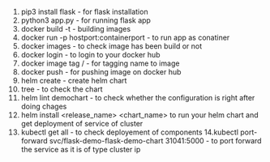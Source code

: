 1. pip3 install flask - for flask installation
2. python3 app.py - for running flask app
3. docker build -t <your image name> - building images
4. docker run -p hostport:containerport <imagename> - to run app as conatiner
5. docker images - to check image has been build or not
6. docker login - to login to your docker hub
7. docker image tag <imagename> <yourdockerhubaccountreponame>/<tag-name-you-want-to-give> - for tagging name to image
8. docker push <give your image after tagging> - for pushing image on docker hub
9. helm create <your-chart-name> - create helm chart
10. tree <your-chart-name> - to check the chart
11. helm lint demochart - to check whether the configuration is right after doing chages
12. helm install <release_name> <chart_name> to run your helm chart and get deployment of service of cluster
13. kubectl get all - to check deployement of components
14.kubectl port-forward svc/flask-demo-flask-demo-chart 31041:5000 - to port forward the service as it is of type cluster ip 
